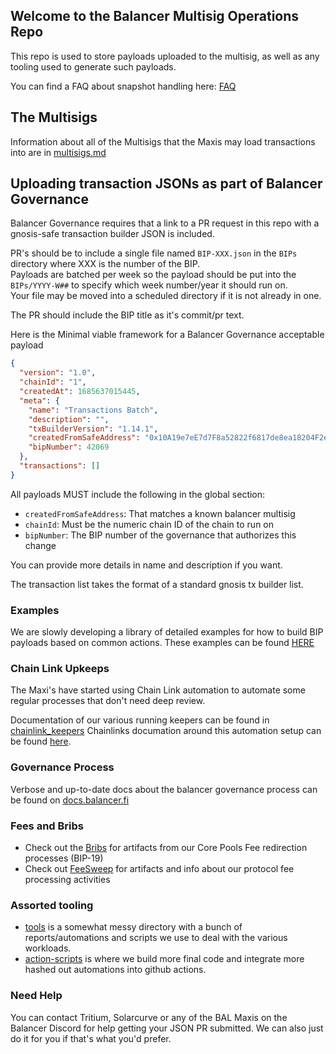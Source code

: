 ## Welcome to the Balancer Multisig Operations Repo
This repo is used to store payloads uploaded to the multisig, as well as any tooling used to generate such payloads.

You can find a FAQ about snapshot handling here: [FAQ](FAQ.md)

## The Multisigs
Information about all of the Multisigs that the Maxis may load transactions into are in [multisigs.md](multisigs.md)

## Uploading transaction JSONs as part of Balancer Governance
Balancer Governance requires that a link to a PR request in this repo with a gnosis-safe transaction builder JSON is included.

PR's should be to include a single file named `BIP-XXX.json` in the `BIPs` directory where XXX is the number of the BIP.  
Payloads are batched per week so the payload should be put into the `BIPs/YYYY-W##` to specify which week number/year it should run on.  
Your file may be moved into a scheduled directory if it is not already in one.

The PR should include the BIP title as it's commit/pr text. 

Here is the Minimal viable framework for a Balancer Governance acceptable payload
```json
{
  "version": "1.0",
  "chainId": "1", 
  "createdAt": 1685637015445,
  "meta": {
    "name": "Transactions Batch",
    "description": "",
    "txBuilderVersion": "1.14.1",
    "createdFromSafeAddress": "0x10A19e7eE7d7F8a52822f6817de8ea18204F2e4f",
    "bipNumber": 42069
  },
  "transactions": []
}
```
All payloads MUST include the following in the global section:

- `createdFromSafeAddress`: That matches a known balancer multisig
- `chainId`: Must be the numeric chain ID of the chain to run on
- `bipNumber`: The BIP number of the governance that authorizes this change

You can provide more details in name and description if you want.

The transaction list takes the format of a standard gnosis tx builder list.

### Examples
We are slowly developing a library of detailed examples for how to build BIP payloads based on common actions.
These examples can be found [HERE](BIPs/00examples)


### Chain Link Upkeeps
The Maxi's have started using Chain Link automation to automate some regular processes that don't need deep review.

Documentation of our various running keepers can be found in [chainlink_keepers](./chainlink_keepers)
Chainlinks documation around this automation setup can be found [here](https://docs.chain.link/chainlink-automation/introduction).
### Governance Process
Verbose and up-to-date docs about the balancer governance process can be found on [docs.balancer.fi](https://docs.balancer.fi/concepts/governance/)

### Fees and Bribs
- Check out the [Bribs](./Bribs) for artifacts from our Core Pools Fee redirection processes (BIP-19)
- Check out [FeeSweep](./FeeSweep) for artifacts and info about our protocol fee processing activities

### Assorted tooling
- [tools](./tools) is a somewhat messy directory with a bunch of reports/automations and scripts we use to deal with the various workloads.
- [action-scripts](./action-scripts) is where we build more final code and integrate more hashed out automations into github actions.


### Need Help
You can contact Tritium, Solarcurve or any of the BAL Maxis on the Balancer Discord for help getting your JSON PR submitted.  We can also just do it for you if that's what you'd prefer.


